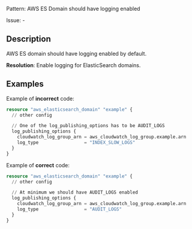 Pattern: AWS ES Domain should have logging enabled

Issue: -

## Description

AWS ES domain should have logging enabled by default.

**Resolution**: Enable logging for ElasticSearch domains.

## Examples

Example of **incorrect** code:

```terraform
resource "aws_elasticsearch_domain" "example" {
  // other config

  // One of the log_publishing_options has to be AUDIT_LOGS
  log_publishing_options {
    cloudwatch_log_group_arn = aws_cloudwatch_log_group.example.arn
    log_type                 = "INDEX_SLOW_LOGS"
  }
}
```

Example of **correct** code:

```terraform
resource "aws_elasticsearch_domain" "example" {
  // other config

  // At minimum we should have AUDIT_LOGS enabled
  log_publishing_options {
    cloudwatch_log_group_arn = aws_cloudwatch_log_group.example.arn
    log_type                 = "AUDIT_LOGS"
  }
}
```
